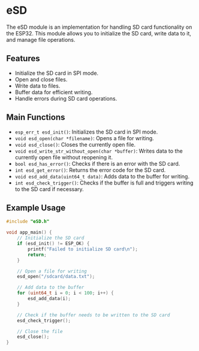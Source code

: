 # eSD

The eSD module is an implementation for handling SD card functionality on the ESP32. This module allows you to initialize the SD card, write data to it, and manage file operations.

## Features

- Initialize the SD card in SPI mode.
- Open and close files.
- Write data to files.
- Buffer data for efficient writing.
- Handle errors during SD card operations.

## Main Functions

- `esp_err_t esd_init()`: Initializes the SD card in SPI mode.
- `void esd_open(char *filename)`: Opens a file for writing.
- `void esd_close()`: Closes the currently open file.
- `void esd_write_str_without_open(char *buffer)`: Writes data to the currently open file without reopening it.
- `bool esd_has_error()`: Checks if there is an error with the SD card.
- `int esd_get_error()`: Returns the error code for the SD card.
- `void esd_add_data(uint64_t data)`: Adds data to the buffer for writing.
- `int esd_check_trigger()`: Checks if the buffer is full and triggers writing to the SD card if necessary.

## Example Usage

```c
#include "eSD.h"

void app_main() {
    // Initialize the SD card
    if (esd_init() != ESP_OK) {
        printf("Failed to initialize SD card\n");
        return;
    }

    // Open a file for writing
    esd_open("/sdcard/data.txt");

    // Add data to the buffer
    for (uint64_t i = 0; i < 100; i++) {
        esd_add_data(i);
    }

    // Check if the buffer needs to be written to the SD card
    esd_check_trigger();

    // Close the file
    esd_close();
}
```

